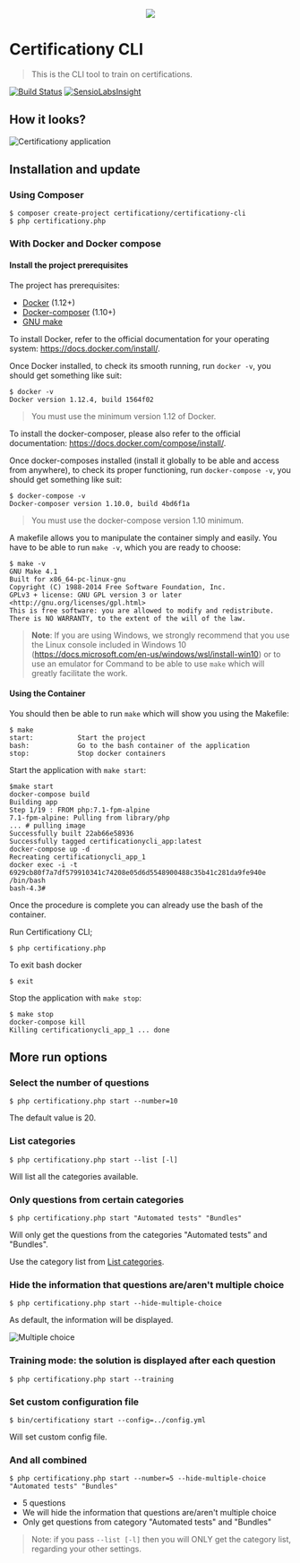 <p align="center">
    <img src="https://avatars0.githubusercontent.com/u/8029934?v=3&s=200">
</p>

# Certificationy CLI
> This is the CLI tool to train on certifications.

[![Build Status](https://secure.travis-ci.org/certificationy/certificationy-cli.png?branch=master)](http://travis-ci.org/certificationy/certificationy-cli)
[![SensioLabsInsight](https://insight.sensiolabs.com/projects/cd3b6bc1-632e-491a-abfc-43edc390e1cc/mini.png)](https://insight.sensiolabs.com/projects/cd3b6bc1-632e-491a-abfc-43edc390e1cc)

## How it looks?

![Certificationy application](https://cloud.githubusercontent.com/assets/1247388/17698070/434e3944-63b9-11e6-80c6-91706dbbea50.png "Certificationy application")

## Installation and update

### Using Composer
```
$ composer create-project certificationy/certificationy-cli
$ php certificationy.php
```

### With Docker and Docker compose

#### Install the project prerequisites

The project has prerequisites:

- [Docker][docker] (1.12+)
- [Docker-composer][docker-compose] (1.10+)
- [GNU make][make]

To install Docker, refer to the official documentation for your operating system: https://docs.docker.com/install/.

Once Docker installed, to check its smooth running, run `docker -v`, you should get something like suit:

```
$ docker -v
Docker version 1.12.4, build 1564f02
```
> You must use the minimum version 1.12 of Docker.

To install the docker-composer, please also refer to the official documentation: https://docs.docker.com/compose/install/.

Once docker-composes installed (install it globally to be able and access from anywhere), to check its proper functioning, run `docker-compose -v`, you should get something like suit:

```
$ docker-compose -v
Docker-composer version 1.10.0, build 4bd6f1a
```

> You must use the docker-compose version 1.10 minimum.

A makefile allows you to manipulate the container simply and easily.
You have to be able to run `make -v`, which you are ready to choose:

```
$ make -v
GNU Make 4.1
Built for x86_64-pc-linux-gnu
Copyright (C) 1988-2014 Free Software Foundation, Inc.
GPLv3 + license: GNU GPL version 3 or later <http://gnu.org/licenses/gpl.html>
This is free software: you are allowed to modify and redistribute.
There is NO WARRANTY, to the extent of the will of the law.
```

> **Note**: If you are using Windows, we strongly recommend that you use the Linux console included in
> Windows 10 (https://docs.microsoft.com/en-us/windows/wsl/install-win10) or to use an emulator for
> Command to be able to use `make` which will greatly facilitate the work.

#### Using the Container

You should then be able to run `make` which will show you using the Makefile:

```
$ make
start:           Start the project
bash:            Go to the bash container of the application
stop:            Stop docker containers
```

Start the application with `make start`:

```
$make start
docker-compose build
Building app
Step 1/19 : FROM php:7.1-fpm-alpine
7.1-fpm-alpine: Pulling from library/php
... # pulling image
Successfully built 22ab66e58936
Successfully tagged certificationycli_app:latest
docker-compose up -d
Recreating certificationycli_app_1
docker exec -i -t 6929cb80f7a7df579910341c74208e05d6d5548900488c35b41c281da9fe940e /bin/bash
bash-4.3# 
```

Once the procedure is complete you can already use the bash of the container.

Run Certificationy CLI;

```
$ php certificationy.php
```

To exit bash docker

```
$ exit 
```

Stop the application with `make stop`:

```
$ make stop 
docker-compose kill
Killing certificationycli_app_1 ... done
```

## More run options

### Select the number of questions
```
$ php certificationy.php start --number=10
```

The default value is 20.

### List categories
```
$ php certificationy.php start --list [-l]
```

Will list all the categories available.

### Only questions from certain categories
```
$ php certificationy.php start "Automated tests" "Bundles"
```

Will only get the questions from the categories "Automated tests" and "Bundles".

Use the category list from [List categories](#list-categories).

### Hide the information that questions are/aren't multiple choice
```
$ php certificationy.php start --hide-multiple-choice
```

As default, the information will be displayed.

![Multiple choice](https://cloud.githubusercontent.com/assets/795661/3308225/721b5324-f679-11e3-8d9d-62ba32cd8e32.png "Multiple choice")

### Training mode: the solution is displayed after each question
```
$ php certificationy.php start --training
```

### Set custom configuration file
```
$ bin/certificationy start --config=../config.yml
```

Will set custom config file.

### And all combined
```
$ php certificationy.php start --number=5 --hide-multiple-choice "Automated tests" "Bundles"
```

* 5 questions
* We will hide the information that questions are/aren't multiple choice
* Only get questions from category "Automated tests" and "Bundles"

> Note: if you pass `--list [-l]` then you will ONLY get the category list, regarding your other settings.

[docker]: https://www.docker.com
[docker-compose]: https://docs.docker.com/compose/install/
[make]: https://www.gnu.org/software/make/
